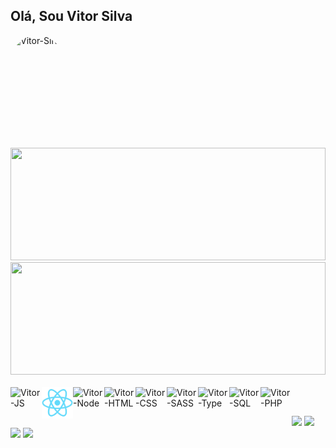 
## Olá, Sou Vitor Silva 

<div style="display: inline_block">
  <img align="left" alt="Vitor-Silva" height="180em" style="border-radius:150px;" src="https://lh3.googleusercontent.com/a-/ACNPEu-XFQKX_9GqLCkTgIDcc0zTLaZpPbrw8F1OlIDY_w=s360-p-rw-no">
</div>

<div align="left">
  <a href="https://github.com/SilvaVitor687">
  <img height="180em" width="100%" src="https://github-readme-stats.vercel.app/api/top-langs/?username=SilvaVitor687&layout=compact&langs_count=7&theme=dark"/>
  <img height="180em" width="100%"  src="https://github-readme-stats.vercel.app/api?username=SilvaVitor687&show_icons=true&theme=dark&include_all_commits=true&count_private=true"/>
  
</div>
<div style="display: inline_block"><br>
  <img align="left" alt="Vitor-JS" height="50" width="50" src="https://cdn.jsdelivr.net/gh/devicons/devicon/icons/javascript/javascript-original.svg">
  <img align="left" alt="Vitor-React" height="50" width="50" src="https://raw.githubusercontent.com/devicons/devicon/master/icons/react/react-original.svg">
  <img align="left" alt="Vitor-Node" height="50" width="50" src="https://cdn.jsdelivr.net/gh/devicons/devicon/icons/nodejs/nodejs-plain-wordmark.svg" />          
  <img align="left" alt="Vitor-HTML" height="50" width="50" src="https://cdn.jsdelivr.net/gh/devicons/devicon/icons/html5/html5-plain-wordmark.svg"> 
  <img align="left" alt="Vitor-CSS" height="50" width="50" src="https://cdn.jsdelivr.net/gh/devicons/devicon/icons/css3/css3-original-wordmark.svg" />
  <img align="left" alt="Vitor-SASS" height="50" width="50" src="https://cdn.jsdelivr.net/gh/devicons/devicon/icons/sass/sass-original.svg" />            
  <img align="left" alt="Vitor-Type" height="50" width="50" src="https://cdn.jsdelivr.net/gh/devicons/devicon/icons/typescript/typescript-original.svg" />
  <img align="left" alt="Vitor-SQL" height="50" width="50" src="https://cdn.jsdelivr.net/gh/devicons/devicon/icons/mysql/mysql-original-wordmark.svg" />          
  <img align="left" alt="Vitor-PHP" height="50" width="50"  src="https://cdn.jsdelivr.net/gh/devicons/devicon/icons/php/php-plain.svg" />
</div> <br>

##

<div>   
 <a href="https://discord.com/channels/@me" target="_blank"><img src="https://img.shields.io/badge/Discord-7289DA?style=for-the-badge&logo=discord&logoColor=white" target="_blank"></a> 
  <a href = "mailto:developer.programation@outlook.com"><img src="https://img.shields.io/badge/Microsoft_Outlook-0078D4?style=for-the-badge&logo=microsoft-outlook&logoColor=white" target="_blank"></a>
  <a href = "https://codepen.io/silvavitor687"><img src="https://img.shields.io/badge/Codepen-000000?style=for-the-badge&logo=codepen&logoColor=white" target="_blank"></a>
  <a href="https://www.linkedin.com/in/vitor-silva-5a7544175/" target="_blank"><img src="https://img.shields.io/badge/-LinkedIn-%230077B5?style=for-the-badge&logo=linkedin&logoColor=white" target="_blank"></a> 
</div>

